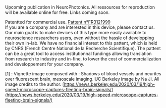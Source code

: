 Upcoming publication in NeuroPhotonics. All ressources for reproduction will be available online for free. Links coming soon.

Patentted for commercial use. [Pattent n°FR3121999](https://data.inpi.fr/brevets/FR3121999?q=Jost-Mousseau#FR3121999)  
If you are a company and are interested in this device, please contact us. Our main goal is to make devices of this type more easily available to neuroscience researchers users, even without the hassle of developping their own in-lab. We have no financial interest to this pattent, which is held by CNRS (French Centre National de la Recherche Scientifique). The pattent can be a great tool to access institutionnal fundings allowing translation from research to industry and in-fine, to lower the cost of commercialization and developpement for your company.

[1] : Vignette image composed with : Shadows of blood vessels and neurites over fluorescent brain, mesoscale imaging. UC Berkeley image by Na Ji. All image credits to the author. [https://news.berkeley.edu/2020/03/19/high-speed-microscope-captures-fleeting-brain-signals/](https://news.berkeley.edu/2020/03/19/high-speed-microscope-captures-fleeting-brain-signals/)
